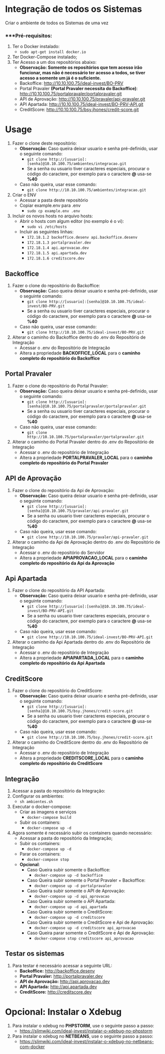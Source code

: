 # Integração de todos os Sistemas

Criar o ambiente de todos os Sistemas de uma vez

### ***Pré-requisitos:

1. Ter o Docker instalado:
    * `sudo apt-get install docker.io`
2. Ter Docker-Compose instalado;
3. Ter Acesso a um dos repositórios abaixo:
    * **Observação: Somente os repositórios que tem acesso irão funcionar, mas não é necessário ter acesso a todos, se tiver acesso a somente um já é o suficiente.**
    * Backoffice: http://10.10.100.75/ideal-invest/BO-PRV
    * Portal Pravaler **(Portal Pravaler necessita do Backoffice)**: http://10.10.100.75/portalpravaler/portalpravaler.git 
    * API de Aprovação: http://10.10.100.75/pravaler/api-pravaler.git
    * API Apartada: http://10.10.100.75/ideal-invest/BO-PRV-API.git
    * CreditScore: http://10.10.100.75/bsy.jhones/credit-score.git

# Usage

1. Fazer o clone deste repositório:
    * **Observação:** Caso queira deixar usuario e senha pré-definido, 
    usar o seguinte comando:
         * `git clone http://[usuario]:[senha]@10.10.100.75/ambientes/integracao.git`
         * Se a senha ou usuario tiver caracteres especiais, 
         procurar o código do caractere, 
         por exemplo para o caractere **@** usa-se **%40**
    * Caso não queira, usar esse comando:     
        * `git clone http://10.10.100.75/ambientes/integracao.git`
2. Criar o ENV
    * Acessar a pasta deste repositório 
    * Copiar example.env para .env
        * `sudo cp example.env .env`
3. Incluir os novos hosts no arquivo hosts:
    * Abrir o hosts com algum editor (no exemplo é o vi):
        * `sudo vi /etc/hosts`
    * Incluir as seguintes linhas:
        * `172.18.1.2 backoffice.desenv api.backoffice.desenv`
        * `172.18.1.3 portalpravaler.dev`
        * `172.18.1.4 api.aprovacao.dev`
        * `172.18.1.5 api.apartada.dev`
        * `172.18.1.6 creditscore.dev`

## Backoffice
1. Fazer o clone do repositório do Backoffice:
    * **Observação:** Caso queira deixar usuario e senha pré-definido, 
    usar o seguinte comando:
         * `git clone http://[usuario]:[senha]@10.10.100.75/ideal-invest/BO-PRV.git`
         * Se a senha ou usuario tiver caracteres especiais, 
         procurar o código do caractere, 
         por exemplo para o caractere **@** usa-se **%40**
    * Caso não queira, usar esse comando:     
        * `git clone http://10.10.100.75/ideal-invest/BO-PRV.git`
2. Alterar o caminho do Backoffice dentro do .env do Repositório de Integração
    * Acessar o .env do Repositório de Integração
    * Altera a propriedade **BACKOFFICE_LOCAL** para o **caminho completo do repositório do Backoffice**

        
        
## Portal Pravaler
1. Fazer o clone do repositório do Portal Pravaler:
    * **Observação:** Caso queira deixar usuario e senha pré-definido, 
    usar o seguinte comando:
         * `git clone http://[usuario]:[senha]@10.10.100.75/portalpravaler/portalpravaler.git`
         * Se a senha ou usuario tiver caracteres especiais, 
         procurar o código do caractere, 
         por exemplo para o caractere **@** usa-se **%40**
    * Caso não queira, usar esse comando:     
        * `git clone http://10.10.100.75/portalpravaler/portalpravaler.git`
2. Alterar o caminho do Portal Pravaler dentro do .env do Repositório de Integração
    * Acessar o .env do repositório de Integração
    * Altera a propriedade **PORTALPRAVALER_LOCAL** para o **caminho completo do repositório do Portal Pravaler**        
  
        
        
## API de Aprovação
1. Fazer o clone do repositório da Api de Aprovação:
    * **Observação:** Caso queira deixar usuario e senha pré-definido, 
    usar o seguinte comando:
         * `git clone http://[usuario]:[senha]@10.10.100.75/pravaler/api-pravaler.git`
         * Se a senha ou usuario tiver caracteres especiais, 
         procurar o código do caractere, 
         por exemplo para o caractere **@** usa-se **%40**
    * Caso não queira, usar esse comando:     
        * `git clone http://10.10.100.75/pravaler/api-pravaler.git`
2. Alterar o caminho da Api de Aprovação dentro do .env do Repositório de Integração
    * Acessar o .env do repositório do Servidor
    * Altera a propriedade **APIAPROVACAO_LOCAL** para o **caminho completo do repositório da Api da Aprovação**       

        
        
## Api Apartada
1. Fazer o clone do repositório da API Apartada:
    * **Observação:** Caso queira deixar usuario e senha pré-definido, 
    usar o seguinte comando:
         * `git clone http://[usuario]:[senha]@10.10.100.75/ideal-invest/BO-PRV-API.git`
         * Se a senha ou usuario tiver caracteres especiais, 
         procurar o código do caractere, 
         por exemplo para o caractere **@** usa-se **%40**
    * Caso não queira, usar esse comando:     
        * `git clone http://10.10.100.75/ideal-invest/BO-PRV-API.git`
2. Alterar o caminho da Api Apartada dentro do .env do Repositório de Integração
    * Acessar o .env do repositório de Integração
    * Altera a propriedade **APIAPARTADA_LOCAL** para o **caminho completo do repositório da Api Apartada**            
      

## CreditScore
1. Fazer o clone do repositório do CreditScore:
    * **Observação:** Caso queira deixar usuario e senha pré-definido, 
    usar o seguinte comando:
         * `git clone http://[usuario]:[senha]@10.10.100.75/bsy.jhones/credit-score.git`
         * Se a senha ou usuario tiver caracteres especiais, 
         procurar o código do caractere, 
         por exemplo para o caractere **@** usa-se **%40**
    * Caso não queira, usar esse comando:     
        * `git clone http://10.10.100.75/bsy.jhones/credit-score.git`
2. Alterar o caminho do CreditScore dentro do .env do Repositório de Integração
    * Acessar o .env do repositório de Integração
    * Altera a propriedade **CREDITSCORE_LOCAL** para o **caminho completo do repositório do CreditScore**           

        
## Integração
1. Acessar a pasta do repositório da Integração:
2. Configurar os ambientes:
    * `sh ambientes.sh`
3. Executar o docker-compose:
    * Criar as imagens e serviços
        * `docker-compose build`
    * Subir os containers:
        * `docker-compose up -d`
4. Agora somente é necessário subir os containers quando necessário:
    * Acessar a pasta do repositório da Integração;
    * Subir os containers:
        * `docker-compose up -d`
    * Parar os containers:
        * `docker-compose stop`
    * **Opcional**:
        * Caso Queira subir somente o Backoffice:
            * `docker-compose up -d backoffice`
        * Caso Queira subir somente o Portal Pravaler + Backoffice:
            * `docker-compose up -d portalpravaler`
        * Caso Queira subir somente o API de Aprovação:
            * `docker-compose up -d api_aprovacao`    
        * Caso Queira subir somente o API Apartada:
            * `docker-compose up -d api_apartada`
        * Caso Queira subir somente o CreditScore:
            * `docker-compose up -d creditscore` 
        * Caso Queira subir somente o CreditScore e Api de Aprovação:
            * `docker-compose up -d creditscore api_aprovacao`
        * Caso Queira parar somente o CreditScore e Api de Aprovação:
            * `docker-compose stop creditscore api_aprovacao` 
        
        
## Testar os sistemas
1. Para testar é necessário acessar a seguinte URL:
    * **Backoffice:** http://backoffice.desenv
    * **Portal Pravaler:** http://portalpravaler.dev
    * **API de Aprovação:** http://api.aprovacao.dev
    * **API Apartada:** http://api.apartada.dev
    * **CreditScore:** http://creditscore.dev
    
# Opcional: Instalar o Xdebug
1. Para instalar o xdebug no **PHPSTORM**, use o seguinte passo a passo:
    * https://slimwiki.com/ideal-invest/instalar-o-xdebug-no-phpstorm
2. Para instalar o xdebug no **NETBEANS**, use o seguinte passo a passo:
    * https://slimwiki.com/ideal-invest/instalar-o-xdebug-no-netbeans-com-docker